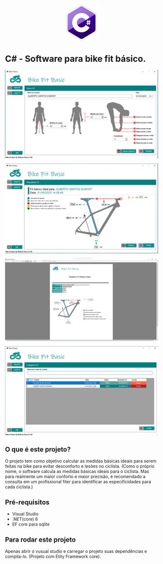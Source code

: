<p align="center">
  <img src="csharp.png" alt="angular-logo" width="120px" height="120px"/>
</p>

# C# - Software para bike fit básico.

<p align="center"><img src="novo-fit.png"></p>
<p align="center"><img src="fit.png"></p>
<p align="center"><img src="rel-fit.png"></p>
<p align="center"><img src="listagem-fit.png"></p>

## O que é este projeto?
O projeto tem como objetivo calcular as medidas básicas ideais para serem feitas na bike para evitar desconforto e lesões no ciclista.
(Como o próprio nome, o software calcula as medidas básicas ideais para o ciclista. Mas para realmente um maior conforto e maior precisão, é recomendado
a consulta em um profissional fiter para identificar as especificidades para cada ciclista.)

## Pré-requisitos
- Visual Studio
- .NET(core) 6
- EF core para sqlite
## Para rodar este projeto

Apenas abrir o vusual studio e carregar o projeto suas dependências e compila-lo. (Projeto com Etity Framework core).
